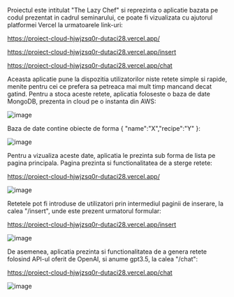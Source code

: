 Proiectul este intitulat "The Lazy Chef" si reprezinta o aplicatie bazata pe codul prezentat in cadrul seminarului, ce poate fi vizualizata cu ajutorul platformei Vercel la urmatoarele link-uri:

https://proiect-cloud-hjwjzsq0r-dutaci28.vercel.app/

https://proiect-cloud-hjwjzsq0r-dutaci28.vercel.app/insert

https://proiect-cloud-hjwjzsq0r-dutaci28.vercel.app/chat

Aceasta aplicatie pune la dispozitia utilizatorilor niste retete simple si rapide, menite pentru cei ce prefera sa petreaca mai mult timp mancand decat gatind. Pentru a stoca aceste retete, aplicatia foloseste o baza de date MongoDB, prezenta in cloud pe o instanta din AWS:

![image](https://github.com/dutaci28/ProiectCloud/assets/69631672/fd3a4131-2d70-40c1-a647-3bbc96f3040e)

Baza de date contine obiecte de forma { "name":"X","recipe":"Y" }:

![image](https://github.com/dutaci28/ProiectCloud/assets/69631672/5fb837ee-0793-429b-8dec-9057f5dc5acf)

Pentru a vizualiza aceste date, aplicatia le prezinta sub forma de lista pe pagina principala. Pagina prezinta si functionalitatea de a sterge retete:

https://proiect-cloud-hjwjzsq0r-dutaci28.vercel.app/

![image](https://github.com/dutaci28/ProiectCloud/assets/69631672/b57866ec-da23-46f7-bc0d-e19b15813dcd)

Retetele pot fi introduse de utilizatori prin intermediul paginii de inserare, la calea "/insert", unde este prezent urmatorul formular:

https://proiect-cloud-hjwjzsq0r-dutaci28.vercel.app/insert

![image](https://github.com/dutaci28/ProiectCloud/assets/69631672/d53625ea-b476-4d82-ba6f-ea00852c9704)

De asemenea, aplicatia prezinta si functionalitatea de a genera retete folosind API-ul oferit de OpenAI, si anume gpt3.5, la calea "/chat":

https://proiect-cloud-hjwjzsq0r-dutaci28.vercel.app/chat

![image](https://github.com/dutaci28/ProiectCloud/assets/69631672/50914108-dfb3-4bd7-ac5a-6fe4ed4ac9e9)




